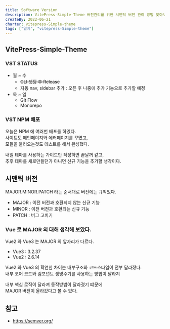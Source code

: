```yaml
---
title: Software Version
description: VitePress-Simple-Theme 버전관리를 위한 시맨틱 버전 관리 방법 찾아보기
createBy: 2022-06-21
charter: vitepress-Simple-theme
tags: ["일지", "vitepress-Simple-theme"]
---
```


## VitePress-Simple-Theme

### VST STATUS

-   월 ~ 수
    -   ~~CLI 셋팅 후 Release~~
    -   자동 nav, sidebar 추가 : 오픈 후 나중에 추가 기능으로 추가할 예정
-   목 ~ 일
    -   Git Flow
    -   Monorepo

### VST NPM 배포

오늘은 NPM 에 여러번 배포를 하였다.  
사이트도 메인페이지와 에러페이지를 꾸몄고,  
모듈을 불러오는것도 테스트를 해서 완성했다.

내일 테마를 사용하는 가이드만 작성하면 끝날꺼 같고,  
추후 테마를 새로만들던가 아니면 신규 기능을 추가할 생각이다.

## 시맨틱 버전

MAJOR.MINOR.PATCH 라는 순서대로 버전에는 규칙있다.

-   MAJOR : 이전 버전과 호환되지 않는 신규 기능
-   MINOR : 이전 버전과 호환되는 신규 기능
-   PATCH : 버그 고치기

### Vue 로 MAJOR 의 대해 생각해 보았다.

Vue2 와 Vue3 는 MAJOR 의 앞자리가 다르다.

-   Vue3 : 3.2.37
-   Vue2 : 2.6.14

Vue2 와 Vue3 의 확연한 차이는 내부구조와 코드스타일이 전부 달라졌다.  
내부 코어 코드와 컴포넌트 생명주기를 사용하는 방법이 달라져

내부 핵심 로직이 달라져 동작방법이 달라졌기 떄문에  
MAJOR 버전이 올라갔다고 볼 수 있다.

## 참고

-   https://semver.org/
